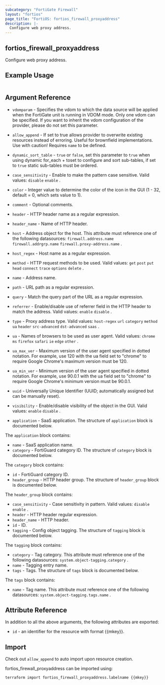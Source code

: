 ```yaml
---
subcategory: "FortiGate Firewall"
layout: "fortios"
page_title: "FortiOS: fortios_firewall_proxyaddress"
description: |-
  Configure web proxy address.
---
```


## fortios_firewall_proxyaddress
Configure web proxy address.

## Example Usage

```hcl

```

## Argument Reference
* `vdomparam` - Specifies the vdom to which the data source will be applied when the FortiGate unit is running in VDOM mode. Only one vdom can be specified. If you want to inherit the vdom configuration of the provider, please do not set this parameter.
* `allow_append` - If set to true allows provider to overwrite existing resources instead of erroring. Useful for brownfield implementations. Use with caution! Requires `name` to be defined.
* `dynamic_sort_table` - `true` or `false`, set this parameter to `true` when using dynamic for_each + toset to configure and sort sub-tables, if set to `true` static sub-tables must be ordered.

* `case_sensitivity` - Enable to make the pattern case sensitive. Valid values: `disable` `enable` .
* `color` - Integer value to determine the color of the icon in the GUI (1 - 32, default = 0, which sets value to 1).
* `comment` - Optional comments.
* `header` - HTTP header name as a regular expression.
* `header_name` - Name of HTTP header.
* `host` - Address object for the host. This attribute must reference one of the following datasources: `firewall.address.name` `firewall.addrgrp.name` `firewall.proxy-address.name` .
* `host_regex` - Host name as a regular expression.
* `method` - HTTP request methods to be used. Valid values: `get` `post` `put` `head` `connect` `trace` `options` `delete` .
* `name` - Address name.
* `path` - URL path as a regular expression.
* `query` - Match the query part of the URL as a regular expression.
* `referrer` - Enable/disable use of referrer field in the HTTP header to match the address. Valid values: `enable` `disable` .
* `type` - Proxy address type. Valid values: `host-regex` `url` `category` `method` `ua` `header` `src-advanced` `dst-advanced` `saas` .
* `ua` - Names of browsers to be used as user agent. Valid values: `chrome` `ms` `firefox` `safari` `ie` `edge` `other` .
* `ua_max_ver` - Maximum version of the user agent specified in dotted notation. For example, use 120 with the ua field set to "chrome" to require Google Chrome's maximum version must be 120.
* `ua_min_ver` - Minimum version of the user agent specified in dotted notation. For example, use 90.0.1 with the ua field set to "chrome" to require Google Chrome's minimum version must be 90.0.1.
* `uuid` - Universally Unique Identifier (UUID; automatically assigned but can be manually reset).
* `visibility` - Enable/disable visibility of the object in the GUI. Valid values: `enable` `disable` .
* `application` - SaaS application. The structure of `application` block is documented below.

The `application` block contains:

* `name` - SaaS application name.
* `category` - FortiGuard category ID. The structure of `category` block is documented below.

The `category` block contains:

* `id` - FortiGuard category ID.
* `header_group` - HTTP header group. The structure of `header_group` block is documented below.

The `header_group` block contains:

* `case_sensitivity` - Case sensitivity in pattern. Valid values: `disable` `enable` .
* `header` - HTTP header regular expression.
* `header_name` - HTTP header.
* `id` - ID.
* `tagging` - Config object tagging. The structure of `tagging` block is documented below.

The `tagging` block contains:

* `category` - Tag category. This attribute must reference one of the following datasources: `system.object-tagging.category` .
* `name` - Tagging entry name.
* `tags` - Tags. The structure of `tags` block is documented below.

The `tags` block contains:

* `name` - Tag name. This attribute must reference one of the following datasources: `system.object-tagging.tags.name` .

## Attribute Reference

In addition to all the above arguments, the following attributes are exported:
* `id` - an identifier for the resource with format {{mkey}}.

## Import

Check out `allow_append` to auto import upon resource creation.

fortios_firewall_proxyaddress can be imported using:
```sh
terraform import fortios_firewall_proxyaddress.labelname {{mkey}}
```
